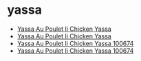# yassa

 * [Yassa Au Poulet Ii Chicken Yassa](../../index/y/yassa-au-poulet-ii-chicken-yassa-100674.json)
 * [Yassa Au Poulet Ii Chicken Yassa](../../index/y/yassa-au-poulet-ii-chicken-yassa-100674.json)
 * [Yassa Au Poulet Ii Chicken Yassa 100674](../../index/y/yassa-au-poulet-ii-chicken-yassa-100674.json)
 * [Yassa Au Poulet Ii Chicken Yassa 100674](../../index/y/yassa-au-poulet-ii-chicken-yassa-100674.json)
